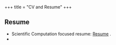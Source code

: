 +++
title = "CV and Resume"
+++

## Resume

- Scientific Computation focused resume: [Resume](/pdf/resume.pdf) .
- 


